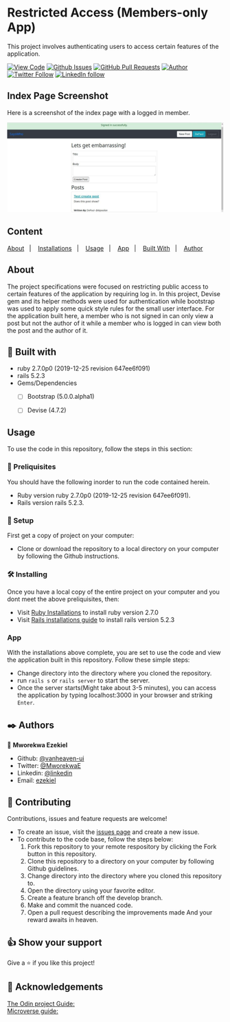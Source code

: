# Restricted Access (Members-only App)

This project involves authenticating users to access certain features of the application.
  
[![View Code](https://img.shields.io/badge/View%20-Code-green)](https://github.com/vanheaven-ui/micro-reddit)
[![Github Issues](https://img.shields.io/badge/GitHub-Issues-orange)](https://github.com/vanheaven-ui/micro-reddit/issues)
[![GitHub Pull Requests](https://img.shields.io/badge/GitHub-Pull%20Requests-blue)](https://github.com/vanheaven-ui/micro-reddit/pulls)
[![Author](https://img.shields.io/badge/Github-Author-black)](https://github.com/vanheaven-ui)
[![Twitter Follow](https://img.shields.io/badge/Twitter-Ezekiel-%231DA1F2)](https://twitter.com/MworekwaE)
[![LinkedIn follow](https://img.shields.io/badge/LinkedIn-Ezekiel-%232867B2)](https://www.linkedin.com/in/vanheaven/)

## Index Page Screenshot

Here is a screenshot of the index page with a logged in member.

<img src="/app/assets/images/screenshot.jpeg" alt="screenshot">

## Content

<a text-align="center" href="#about">About</a>&nbsp;&nbsp;&nbsp;|&nbsp;&nbsp;&nbsp;
<a href="#ins">Installations</a>&nbsp;&nbsp;&nbsp;|&nbsp;&nbsp;&nbsp;
<a href="#usage">Usage</a>&nbsp;&nbsp;&nbsp;|&nbsp;&nbsp;&nbsp;
<a href="#app">App</a>&nbsp;&nbsp;&nbsp;|&nbsp;&nbsp;&nbsp;
<a href="#with">Built With</a>&nbsp;&nbsp;&nbsp;|&nbsp;&nbsp;&nbsp;
<a href="#author">Author</a>


## About <a name = "about"></a>
The project specifications were focused on restricting public access to certain features of the application by requiring log in. In this project, Devise gem and its helper methods were used for authentication while bootstrap was used to apply some quick style rules for the small user interface. For the application built here, a member who is not signed in can only view a post but not the author of it while a member who is logged in can view both the post and the author of it.

## 🔧 Built with<a name = "with"></a>

- ruby 2.7.0p0 (2019-12-25 revision 647ee6f091)
- rails 5.2.3
- Gems/Dependencies
  - [ ] Bootstrap (5.0.0.alpha1)
  - [ ] Devise (4.7.2)


## Usage <a name = "usage"></a>
To use the code in this repository, follow the steps in this section:

### 🔨 Preliquisites
 You should have the following inorder to run the code contained herein.
- Ruby version ruby 2.7.0p0 (2019-12-25 revision 647ee6f091). 
- Rails version rails 5.2.3.

### 🔨 Setup
First get a copy of project on your computer:
- Clone or download the repository to a local directory on your computer by following the Github instructions.

### 🛠 Installing <a name = "ins"></a>
Once you have a local copy of the entire project on your computer and you dont meet the above preliquisites, then:

- Visit [Ruby Installations](https://www.ruby-lang.org/en/documentation/installation/) to install ruby version  2.7.0
- Visit [Rails installations guide](https://guides.rubyonrails.org/v5.0/getting_started.html) to install rails version 5.2.3

###  App <a name = "app"></a>
With the installations above complete, you are set to use the code and view the application built in this repository. Follow these simple steps:

- Change directory into the directory where you cloned the repository.
- run ``rails s`` or ``rails server`` to start the server.
- Once the server starts(Might take about 3-5 minutes), you can access the application by typing     localhost:3000 in your browser and striking ``Enter``.

## ✒️  Authors <a name = "author"></a>

👤 **Mworekwa Ezekiel**

- Github: [@vanheaven-ui](https://github.com/vanheaven-ui)
- Twitter: [@MworekwaE](https://twitter.com/MworekwaE)
- Linkedin: [@linkedin](https://www.linkedin.com/in/vanheaven/)
- Email: [ezekiel](mailto:vanheaven6@gmail.com)

## 🤝 Contributing

Contributions, issues and feature requests are welcome!

- To create an issue, visit the [issues page](https://github.com/vanheaven-ui/ruby-telegram-bot/issues) and create a new issue.
- To contribute to the code base, follow the steps below:
  1. Fork this repository to your remote respository by clicking the Fork button in this repository.
  2. Clone this repository to a directory on your computer by following Github guidelines.
  3. Change directory into the directory where you cloned this repository to.
  4. Open the directory using your favorite editor.
  5. Create a feature branch off the develop branch.
  5. Make and commit the nuanced code.
  6. Open a pull request describing the improvements made
And your reward awaits in heaven.


## 👍 Show your support

Give a ⭐️ if you like this project!

## :clap: Acknowledgements
[The Odin project Guide:](https://www.theodinproject.com/courses/ruby-on-rails/lessons/authentication)<br />
[Microverse guide:](https://microverse.pathwright.com/library/fast-track-curriculum/69047/path/step/49722686/)

